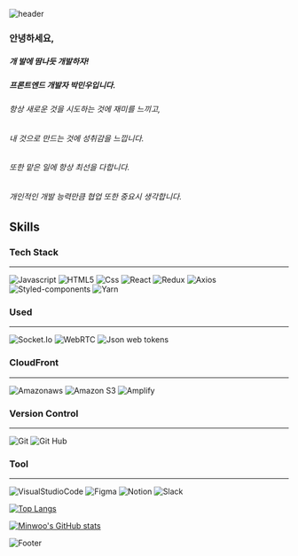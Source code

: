 ![header](https://capsule-render.vercel.app/api?type=waving&color=F7DF1E&height=300&section=header&text=MinwooPark%20&fontSize=90)


### 안녕하세요,

##### 개 발에 땀나듯 개발하자!
##### 프론트엔드 개발자 박민우입니다.

###### 항상 새로운 것을 시도하는 것에 재미를 느끼고,
###### 내 것으로 만드는 것에 성취감을 느낍니다.
###### 또한 맡은 일에 항상 최선을 다합니다.
###### 개인적인 개발 능력만큼 협업 또한 중요시 생각합니다.



## Skills

### Tech Stack
---
![Javascript](https://img.shields.io/badge/javascript-F7DF1E?style=for-the-badge&logo=javascript&logoColor=black) ![HTML5](https://img.shields.io/badge/HTML5-E34F26?style=for-the-badge&logo=HTML5&logoColor=white) ![Css](https://img.shields.io/badge/css-1572B6?style=for-the-badge&logo=css3&logoColor=white)
![React](https://img.shields.io/badge/react-61DAFB?style=for-the-badge&logo=react&logoColor=black) ![Redux](https://img.shields.io/badge/redux-764ABC?style=for-the-badge&logo=redux&logoColor=white) ![Axios](https://img.shields.io/badge/axios-00AF9C?style=for-the-badge&logo=axios&logoColor=black) ![Styled-components](https://img.shields.io/badge/styled%20components-DB7093?style=for-the-badge&logo=styled%20components&logoColor=black) ![Yarn](https://img.shields.io/badge/yarn-2C8EBB?style=for-the-badge&logo=yarn&logoColor=black)


### Used
---
![Socket.Io](https://img.shields.io/badge/socket.io-010101?style=for-the-badge&logo=socket.io&logoColor=white) ![WebRTC](https://img.shields.io/badge/webrtc-E03C31?style=for-the-badge&logo=webrtc&logoColor=white) ![Json web tokens](https://img.shields.io/badge/json%20web%20tokens-000000?style=for-the-badge&logo=json%20web%20tokens&logoColor=white)


### CloudFront
---
![Amazonaws](https://img.shields.io/badge/amazonaws-232F3E?style=for-the-badge&logo=amazonaws&logoColor=white) ![Amazon S3](https://img.shields.io/badge/amazon%20s3-569A31?style=for-the-badge&logo=amazon%20s3&logoColor=white) ![Amplify](https://img.shields.io/badge/-aws%20amplify-FF9900?style=for-the-badge&logo=aws%20amplify&logoColor=white)


### Version Control
---
![Git](https://img.shields.io/badge/git-333333?style=for-the-badge&logo=git&logoColor=white) ![Git Hub](https://img.shields.io/badge/github-181717?style=for-the-badge&logo=github&logoColor=white)


### Tool
---
![VisualStudioCode](https://img.shields.io/badge/VS%20CODE-007ACC.svg?style=for-the-badge&logo=VisualStudioCode&logoColor=white) ![Figma](https://img.shields.io/badge/figma-%23F24E1E.svg?style=for-the-badge&logo=figma&logoColor=white) ![Notion](https://img.shields.io/badge/Notion-000000.svg?style=for-the-badge&logo=Notion&logoColor=white) ![Slack](https://img.shields.io/badge/Slack-4A154B.svg?style=for-the-badge&logo=Slack&logoColor=white)


[![Top Langs](https://github-readme-stats.vercel.app/api/top-langs/?username=MinwooPark93)](https://github.com/MinwooPark93/github-readme-stats)


[![Minwoo's GitHub stats](https://github-readme-stats.vercel.app/api?username=MinwooPark93)](https://github.com/MinwooPark93/github-readme-stats)


![Footer](https://capsule-render.vercel.app/api?type=waving&color=F7DF1E&height=200&section=footer)
